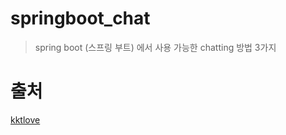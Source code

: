 # springboot_chat
> spring boot (스프링 부트) 에서 사용 가능한 chatting 방법 3가지

# 출처
[kktlove](https://github.com/kktlove/springBoot31_Chatting)
